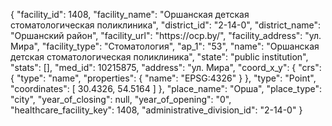 {
    "facility_id": 1408,
    "facility_name": "Оршанская детская стоматологическая поликлиника",
    "district_id": "2-14-0",
    "district_name": "Оршанский район",
    "facility_url": "https:\/\/ocp.by\/",
    "facility_address": "ул. Мира",
    "facility_type": "Стоматология",
    "ap_1": "53",
    "name": "Оршанская детская стоматологическая поликлиника",
    "state": "public institution",
    "stats": [],
    "med_id": 10215875,
    "address": "ул. Мира",
    "coord_x_y": {
        "crs": {
            "type": "name",
            "properties": {
                "name": "EPSG:4326"
            }
        },
        "type": "Point",
        "coordinates": [
            30.4326,
            54.5164
        ]
    },
    "place_name": "Орша",
    "place_type": "city",
    "year_of_closing": null,
    "year_of_opening": "0",
    "healthcare_facility_key": 1408,
    "administrative_division_id": "2-14-0"
}